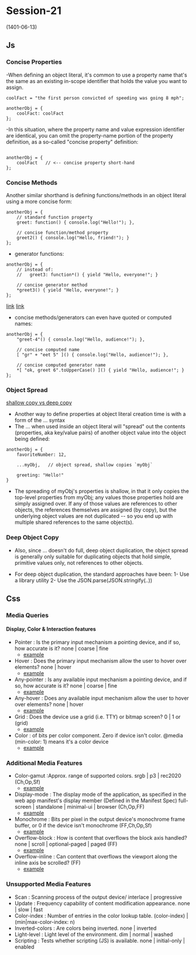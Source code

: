# Session-21
(1401-06-13)

## Js

### Concise Properties
-When defining an object literal, it's common to use a property name that's the same as an existing in-scope identifier that holds the value you want to assign.

```
coolFact = "the first person convicted of speeding was going 8 mph";

anotherObj = {
    coolFact: coolFact
};
```

-In this situation, where the property name and value expression identifier are identical, you can omit the property-name portion of the property definition, as a so-called "concise property" definition:

```coolFact = "the first person convicted of speeding was going 8 mph";

anotherObj = {
    coolFact   // <-- concise property short-hand
};
```
### Concise Methods
Another similar shorthand is defining functions/methods in an object literal using a more concise form:

```
anotherObj = {
    // standard function property
    greet: function() { console.log("Hello!"); },

    // concise function/method property
    greet2() { console.log("Hello, friend!"); }
};
```
- generator functions:

```
anotherObj = {
    // instead of:
    //   greet3: function*() { yield "Hello, everyone!"; }

    // concise generator method
    *greet3() { yield "Hello, everyone!"; }
};
```

[link](https://developer.mozilla.org/en-US/docs/Web/JavaScript/Reference/Statements/function*)
[link](https://developer.mozilla.org/en-US/docs/Web/JavaScript/Reference/Global_Objects/Generator)

- concise methods/generators can even have quoted or computed names:
```
anotherObj = {
    "greet-4"() { console.log("Hello, audience!"); },

    // concise computed name
    [ "gr" + "eet 5" ]() { console.log("Hello, audience!"); },

    // concise computed generator name
    *[ "ok, greet 6".toUpperCase() ]() { yield "Hello, audience!"; }
};
```
### Object Spread

[shallow copy vs deep copy](https://code.tutsplus.com/articles/the-best-way-to-deep-copy-an-object-in-javascript--cms-39655)

- Another way to define properties at object literal creation time is with a form of the ... syntax
- The ... when used inside an object literal will "spread" out the contents (properties, aka key/value pairs) of another object value into the object being defined:


```
anotherObj = {
    favoriteNumber: 12,

    ...myObj,   // object spread, shallow copies `myObj`

    greeting: "Hello!"
}
```

- The spreading of myObj's properties is shallow, in that it only copies the top-level properties from myObj; any values those properties hold are simply assigned over. If any of those values are references to other objects, the references themselves are assigned (by copy), but the underlying object values are not duplicated -- so you end up with multiple shared references to the same object(s).

### Deep Object Copy

- Also, since ... doesn't do full, deep object duplication, the object spread is generally only suitable for duplicating objects that hold simple, primitive values only, not references to other objects.

-  For deep object duplication, the standard approaches have been:
 1- Use a library utility
 2- Use the JSON.parse(JSON.stringify(..))



## Css
 
### Media Queries

#### Display, Color & Interaction features

- Pointer : Is the primary input mechanism a pointing device, and if so, how accurate is it? none | coarse | fine
   - [example](https://developer.mozilla.org/en-US/docs/Web/CSS/@media/pointer)
- Hover : Does the primary input mechanism allow the user to hover over elements? none | hover
   - [example](https://developer.mozilla.org/en-US/docs/Web/CSS/@media/hover)
- Any-pointer : Is any available input mechanism a pointing device, and if so, how accurate is it? none | coarse | fine
   - [example](https://developer.mozilla.org/en-US/docs/Web/CSS/@media/any-pointer)
- Any-hover : Does any available input mechanism allow the user to hover over elements? none | hover
   - [example](https://developer.mozilla.org/en-US/docs/Web/CSS/@media/any-hover)
- Grid : Does the device use a grid (i.e. TTY) or bitmap screen? 0 | 1 or (grid)
   - [example](https://developer.mozilla.org/en-US/docs/Web/CSS/@media/grid)
- Color : of bits per color component. Zero if device isn't color. @media (min-color: 1) means it's a color device
   - [example](https://developer.mozilla.org/en-US/docs/Web/CSS/@media/color)

### Additional Media Features

- Color-gamut :Approx. range of supported colors. srgb | p3 | rec2020 (Ch,Op,Sf)
   - [example](https://developer.mozilla.org/en-US/docs/Web/CSS/@media/color-gamut)
- Display-mode : The display mode of the application, as specified in the web app manifest's display member (Defined in the Manifest Spec) full-screen | standalone | minimal-ui | browser (Ch,Op,FF)
   - [example](https://developer.mozilla.org/en-US/docs/Web/CSS/@media/display-mode)
- Monochrome : Bits per pixel in the output device's monochrome frame buffer, or 0 if the device isn't monochrome (FF,Ch,Op,Sf)
   - [example](https://developer.mozilla.org/en-US/docs/Web/CSS/@media/monochrome)
- Overflow-block : How is content that overflows the block axis handled? none | scroll | optional-paged | paged (FF)
   - [example](https://developer.mozilla.org/en-US/docs/Web/CSS/@media/overflow-block)
- Overflow-inline : Can content that overflows the viewport along the inline axis be scrolled? (FF)
   - [example](https://developer.mozilla.org/en-US/docs/Web/CSS/@media/overflow-inline)

### Unsupported Media Features

- Scan : Scanning process of the output device/ interlace | progressive
- Update : Frequency capability of content modification appearance. none | slow | fast
- Color-index : Number of entries in the color lookup table. (color-index) | (min|max-color-index: n)
- Inverted-colors : Are colors being inverted. none | inverted
- Light-level : Light level of the environment. dim | normal | washed
- Scripting : Tests whether scripting (JS) is available. none | initial-only | enabled


